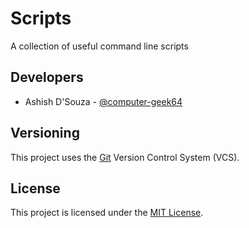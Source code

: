 # Scripts

A collection of useful command line scripts

## Developers

* Ashish D'Souza - [@computer-geek64](https://github.com/computer-geek64)

## Versioning

This project uses the [Git](https://git-scm.com/) Version Control System (VCS).

## License

This project is licensed under the [MIT License](LICENSE.md).

